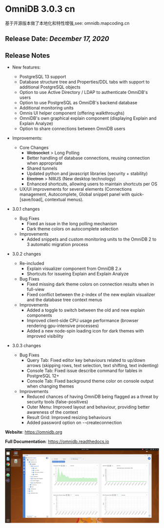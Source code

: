 # OmniDB 3.0.3 cn
基于开源版本做了本地化和特性增强,see: omnidb.mapcoding.cn

## Release Date: *December 17, 2020*

## Release Notes

- New features:
  - PostgreSQL 13 support
  - Database structure tree and Properties/DDL tabs with support to additional PostgreSQL objects
  - Option to use Active Directory / LDAP to authenticate OmniDB's users
  - Option to use PostgreSQL as OmniDB's backend database
  - Additional monitoring units
  - Omnis UI helper component (offering walkthroughs)
  - OmniDB's own graphical explain component (displaying Explain and Explain Analyze)
  - Option to share connections between OmniDB users


- Improvements:
  - Core Changes
    - ~~Websocket~~ > Long Polling
    - Better handling of database connections, reusing connection when appropriate
    - Shared tunnels
    - Updated python and javascript libraries (security + stability)
    - ~~Electron~~ > NWJS (New desktop technology)
    - Enhanced shortcuts, allowing users to maintain shortcuts per OS
  - UX/UI improvements for several elements (Connections management, Autocomplete, Global snippet panel with quick-[save/load], contextual menus).

- 3.0.1 changes
  - Bug Fixes
    - Fixed an issue in the long polling mechanism
    - Dark theme colors on autocomplete selection
  - Improvements
    - Added snippets and custom monitoring units to the OmniDB 2 to 3 automatic migration process

- 3.0.2 changes
  - Re-included
    - Explain visualizer component from OmniDB 2.x
    - Shortcuts for issueing Explain and Explain Analyze
  - Bug Fixes
    - Fixed missing dark theme colors on connection results when in full-view
    - Fixed conflict between the z-index of the new explain visualizer and the database tree context menus
  - Improvements
    - Added a toggle to switch between the old and new explain components
    - Improved client-side CPU usage performance (browser rendering gpu-intensive processes)
    - Added a new node-spin loading icon for dark themes with improved visibility

- 3.0.3 changes
  - Bug Fixes
    - Query Tab: Fixed editor key behaviours related to up/down arrows (skipping rows, text selection, text shifting, text indenting)
    - Console Tab: Fixed issue describe command for tables in PostgreSQL 12+
    - Console Tab: Fixed background theme color on console output when changing themes
  - Improvements
    - Reduced chances of having OmniDB being flagged as a threat by security tools (false-positives)
    - Outer Menu: Improved layout and behaviour, providing better awareness of the context
    - Result Grid: Improved resizing behaviours
    - Added password option on --createconnection



**Website**: https://omnidb.org

**Full Documentation**: https://omnidb.readthedocs.io

![](https://raw.githubusercontent.com/OmniDB/doc/master/img/omnidb_3/dashboard.png)
